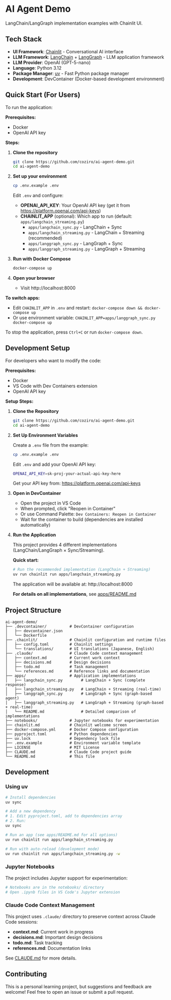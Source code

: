 # AI Agent Demo

LangChain/LangGraph implementation examples with Chainlit UI.

## Tech Stack

- **UI Framework**: [Chainlit](https://docs.chainlit.io/) - Conversational AI interface
- **LLM Framework**: [LangChain](https://python.langchain.com/) + [LangGraph](https://langchain-ai.github.io/langgraph/) - LLM application framework
- **LLM Provider**: OpenAI (GPT-5-nano)
- **Language**: Python 3.12
- **Package Manager**: [uv](https://docs.astral.sh/uv/) - Fast Python package manager
- **Development**: DevContainer (Docker-based development environment)

## Quick Start (For Users)

To run the application:

**Prerequisites:**
- Docker
- OpenAI API key

**Steps:**

1. **Clone the repository**
   ```bash
   git clone https://github.com/coziro/ai-agent-demo.git
   cd ai-agent-demo
   ```

2. **Set up your environment**
   ```bash
   cp .env.example .env
   ```
   Edit `.env` and configure:
   - **OPENAI_API_KEY**: Your OpenAI API key (get it from https://platform.openai.com/api-keys)
   - **CHAINLIT_APP** (optional): Which app to run (default: `apps/langchain_streaming.py`)
     - `apps/langchain_sync.py` - LangChain + Sync
     - `apps/langchain_streaming.py` - LangChain + Streaming (recommended)
     - `apps/langgraph_sync.py` - LangGraph + Sync
     - `apps/langgraph_streaming.py` - LangGraph + Streaming

3. **Run with Docker Compose**
   ```bash
   docker-compose up
   ```

4. **Open your browser**
   - Visit http://localhost:8000

**To switch apps:**
- Edit `CHAINLIT_APP` in `.env` and restart: `docker-compose down && docker-compose up`
- Or use environment variable: `CHAINLIT_APP=apps/langgraph_sync.py docker-compose up`

To stop the application, press `Ctrl+C` or run `docker-compose down`.

## Development Setup

For developers who want to modify the code:

**Prerequisites:**
- Docker
- VS Code with Dev Containers extension
- OpenAI API key

**Setup Steps:**

1. **Clone the Repository**
   ```bash
   git clone https://github.com/coziro/ai-agent-demo.git
   cd ai-agent-demo
   ```

2. **Set Up Environment Variables**

   Create a `.env` file from the example:
   ```bash
   cp .env.example .env
   ```

   Edit `.env` and add your OpenAI API key:
   ```bash
   OPENAI_API_KEY=sk-proj-your-actual-api-key-here
   ```

   Get your API key from: https://platform.openai.com/api-keys

3. **Open in DevContainer**
   - Open the project in VS Code
   - When prompted, click "Reopen in Container"
   - Or use Command Palette: `Dev Containers: Reopen in Container`
   - Wait for the container to build (dependencies are installed automatically)

4. **Run the Application**

   This project provides 4 different implementations (LangChain/LangGraph × Sync/Streaming).

   **Quick start:**
   ```bash
   # Run the recommended implementation (LangChain + Streaming)
   uv run chainlit run apps/langchain_streaming.py
   ```

   The application will be available at: http://localhost:8000

   **For details on all implementations**, see [apps/README.md](apps/README.md)

## Project Structure

```
ai-agent-demo/
├── .devcontainer/          # DevContainer configuration
│   ├── devcontainer.json
│   └── Dockerfile
├── .chainlit/              # Chainlit configuration and runtime files
│   ├── config.toml         # Chainlit settings
│   └── translations/       # UI translations (Japanese, English)
├── .claude/                # Claude Code context management
│   ├── context.md          # Current work context
│   ├── decisions.md        # Design decisions
│   ├── todo.md             # Task management
│   └── references.md       # Reference links and documentation
├── apps/                   # Application implementations
│   ├── langchain_sync.py        # LangChain + Sync (complete response)
│   ├── langchain_streaming.py   # LangChain + Streaming (real-time)
│   ├── langgraph_sync.py        # LangGraph + Sync (graph-based agent)
│   ├── langgraph_streaming.py   # LangGraph + Streaming (graph-based + real-time)
│   └── README.md                # Detailed comparison of implementations
├── notebooks/              # Jupyter notebooks for experimentation
├── chainlit.md             # Chainlit welcome screen
├── docker-compose.yml      # Docker Compose configuration
├── pyproject.toml          # Python dependencies
├── uv.lock                 # Dependency lock file
├── .env.example            # Environment variable template
├── LICENSE                 # MIT License
├── CLAUDE.md               # Claude Code project guide
└── README.md               # This file
```

## Development

### Using uv

```bash
# Install dependencies
uv sync

# Add a new dependency
# 1. Edit pyproject.toml, add to dependencies array
# 2. Run:
uv sync

# Run an app (see apps/README.md for all options)
uv run chainlit run apps/langchain_streaming.py

# Run with auto-reload (development mode)
uv run chainlit run apps/langchain_streaming.py -w
```

### Jupyter Notebooks

The project includes Jupyter support for experimentation:

```bash
# Notebooks are in the notebooks/ directory
# Open .ipynb files in VS Code's Jupyter extension
```

### Claude Code Context Management

This project uses `.claude/` directory to preserve context across Claude Code sessions:

- **context.md**: Current work in progress
- **decisions.md**: Important design decisions
- **todo.md**: Task tracking
- **references.md**: Documentation links

See [CLAUDE.md](CLAUDE.md) for more details.

## Contributing

This is a personal learning project, but suggestions and feedback are welcome! Feel free to open an issue or submit a pull request.
